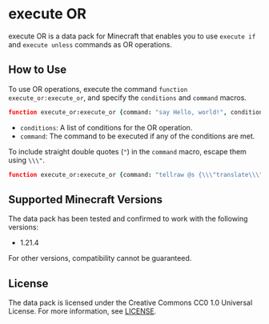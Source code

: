 # execute OR

execute OR is a data pack for Minecraft that enables you to use `execute if` and `execute unless` commands as OR operations.

## How to Use

To use OR operations, execute the command `function execute_or:execute_or`, and specify the `conditions` and `command` macros.

```coffee
function execute_or:execute_or {command: "say Hello, world!", conditions: ["if predicate example:00", "unless predicate example:01"]}
```

- `conditions`: A list of conditions for the OR operation.
- `command`: The command to be executed if any of the conditions are met.

To include straight double quotes (`"`) in the `command` macro, escape them using `\\\"`.

```coffee
function execute_or:execute_or {command: "tellraw @s {\\\"translate\\\": \\\"translation.test.none\\\"}", conditions: ["if data entity @s SelectedItem{id: \"minecraft:grass_block\"}"]}
```

## Supported Minecraft Versions

The data pack has been tested and confirmed to work with the following versions:

- 1.21.4

For other versions, compatibility cannot be guaranteed.

## License

The data pack is licensed under the Creative Commons CC0 1.0 Universal License. For more information, see [LICENSE](/LICENSE).
